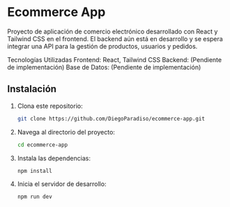 # Ecommerce App

Proyecto de aplicación de comercio electrónico desarrollado con React y Tailwind CSS en el frontend. El backend aún está en desarrollo y se espera integrar una API para la gestión de productos, usuarios y pedidos.

Tecnologías Utilizadas
Frontend: React, Tailwind CSS
Backend: (Pendiente de implementación)
Base de Datos: (Pendiente de implementación)

  
## Instalación
1. Clona este repositorio:
   ```sh
   git clone https://github.com/DiegoParadiso/ecommerce-app.git
   ```
2. Navega al directorio del proyecto:
   ```sh
   cd ecommerce-app
   ```
3. Instala las dependencias:
   ```sh
   npm install
   ```
4. Inicia el servidor de desarrollo:
   ```sh
   npm run dev
   ```
